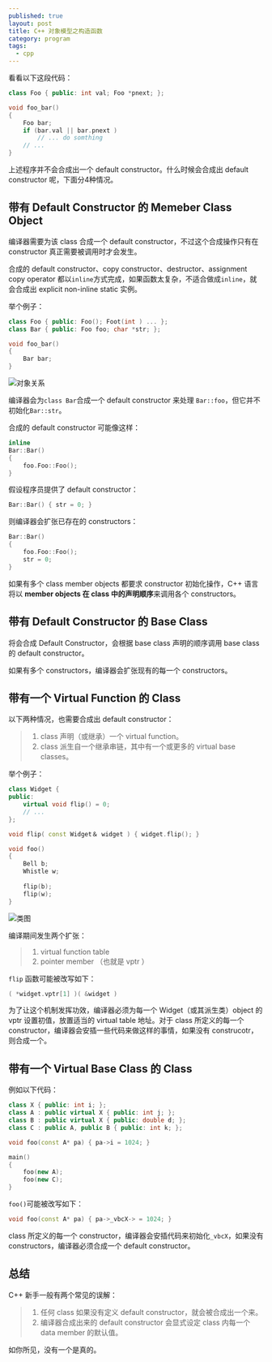 ```yaml
---
published: true
layout: post
title: C++ 对象模型之构造函数
category: program
tags: 
  - cpp
---
```


看看以下这段代码：

```cpp
class Foo { public: int val; Foo *pnext; };

void foo_bar()
{
    Foo bar;
    if (bar.val || bar.pnext )
        // ... do somthing
    // ...
}
```

上述程序并不会合成出一个 default constructor。什么时候会合成出 default constructor 呢，下面分4种情况。

<!--more-->

## 带有 Default Constructor 的 Memeber Class Object

编译器需要为该 class 合成一个 default constructor，不过这个合成操作只有在 constructor 真正需要被调用时才会发生。

合成的 default constructor、copy constructor、destructor、assignment copy operator 都以`inline`方式完成，如果函数太复杂，不适合做成`inline`，就会合成出 explicit non-inline static 实例。

举个例子：

```cpp
class Foo { public: Foo(); Foot(int ) ... };
class Bar { public: Foo foo; char *str; };

void foo_bar()
{
    Bar bar;
}
```

![对象关系](http://simpleyyt.qiniudn.com/15-9-22/65375122.jpg)

编译器会为`class Bar`合成一个 default constructor 来处理 `Bar::foo`，但它并不初始化`Bar::str`。

合成的 default constructor 可能像这样：

```cpp
inline
Bar::Bar()
{
    foo.Foo::Foo();
}
```

假设程序员提供了 default constructor：

```cpp
Bar::Bar() { str = 0; }
```

则编译器会扩张已存在的 constructors：

```cpp
Bar::Bar()
{
    foo.Foo::Foo();
    str = 0;
}
```

如果有多个 class member objects 都要求 constructor 初始化操作，C++ 语言将以 **member objects 在 class 中的声明顺序**来调用各个 constructors。

## 带有 Default Constructor 的 Base Class

将会合成 Default Constructor，会根据 base class 声明的顺序调用 base class 的 default constructor。

如果有多个 constructors，编译器会扩张现有的每一个 constructors。

## 带有一个 Virtual Function 的 Class

以下两种情况，也需要合成出 default constructor：

 > 1. class 声明（或继承）一个 virtual function。
 > 2. class 派生自一个继承串链，其中有一个或更多的 virtual base classes。
 
 举个例子：
 
```cpp
class Widget {
public:
    virtual void flip() = 0;
    // ...
};

void flip( const Widget＆ widget ) { widget.flip(); }

void foo()
{
    Bell b;
    Whistle w;
    
    flip(b);
    flip(w);
}
```

![类图](http://simpleyyt.qiniudn.com/15-9-22/58211208.jpg)

编译期间发生两个扩张：

 > 1. virtual function table
 > 2. pointer member （也就是 vptr ）

`flip` 函数可能被改写如下：

```cpp
( *widget.vptr[1] )( &widget )
```

为了让这个机制发挥功效，编译器必须为每一个 Widget（或其派生类）object 的 vptr 设置初值，放置适当的 virtual table 地址。对于 class 所定义的每一个 constructor，编译器会安插一些代码来做这样的事情，如果没有 construcotr，则合成一个。

## 带有一个 Virtual Base Class 的 Class

例如以下代码：

```cpp
class X { public: int i; };
class A : public virtual X { public: int j; };
class B : public virtual X { public: double d; };
class C : public A, public B { public: int k; };

void foo(const A* pa) { pa->i = 1024; }

main()
{
    foo(new A);
    foo(new C);
}
```
`foo()`可能被改写如下：

```cpp
void foo(const A* pa) { pa->_vbcX-> = 1024; }
```

class 所定义的每一个 constructor，编译器会安插代码来初始化`_vbcX`，如果没有 constructors，编译器必须合成一个 default constructor。

## 总结

C++ 新手一般有两个常见的误解：

 > 1. 任何 class 如果没有定义 default constructor，就会被合成出一个来。
 > 2. 编译器合成出来的 default constructor 会显式设定 class 内每一个 data member 的默认值。
 
如你所见，没有一个是真的。

